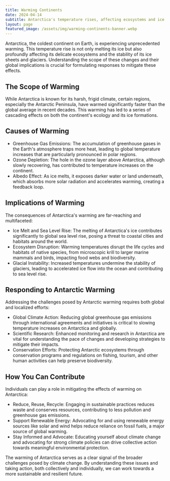 ```yaml
---
title: Warming Continents
date: 2024-04-14
subtitle: Antarctica's temperature rises, affecting ecosystems and ice stability
layout: page
featured_image: /assets/img/warming-continents-banner.webp
---
```


Antarctica, the coldest continent on Earth, is experiencing unprecedented
warming. This temperature rise is not only melting its ice but also profoundly
affecting its delicate ecosystems and the stability of its ice sheets and
glaciers. Understanding the scope of these changes and their global
implications is crucial for formulating responses to mitigate these effects.

## The Scope of Warming

While Antarctica is known for its harsh, frigid climate, certain regions,
especially the Antarctic Peninsula, have warmed significantly faster than the
global average in recent decades. This warming has led to a series of cascading
effects on both the continent's ecology and its ice formations.

## Causes of Warming

- Greenhouse Gas Emissions: The accumulation of greenhouse gases in the Earth's
  atmosphere traps more heat, leading to global temperature increases that are
  particularly pronounced in polar regions.
- Ozone Depletion: The hole in the ozone layer above Antarctica, although
  slowly recovering, has contributed to temperature increases on the continent.
- Albedo Effect: As ice melts, it exposes darker water or land underneath,
  which absorbs more solar radiation and accelerates warming, creating a
  feedback loop.

## Implications of Warming

The consequences of Antarctica's warming are far-reaching and multifaceted:

- Ice Melt and Sea Level Rise: The melting of Antarctica's ice contributes
  significantly to global sea level rise, posing a threat to coastal cities and
  habitats around the world.
- Ecosystem Disruption: Warming temperatures disrupt the life cycles and
  habitats of native species, from microscopic krill to larger marine mammals
  and birds, impacting food webs and biodiversity.
- Glacial Instability: Increased temperatures undermine the stability of
  glaciers, leading to accelerated ice flow into the ocean and contributing to
  sea level rise.

## Responding to Antarctic Warming

Addressing the challenges posed by Antarctic warming requires both global and
localized efforts:

- Global Climate Action: Reducing global greenhouse gas emissions through
  international agreements and initiatives is critical to slowing temperature
  increases on Antarctica and globally.
- Scientific Research: Enhanced monitoring and research in Antarctica are vital
  for understanding the pace of changes and developing strategies to mitigate
  their impacts.
- Conservation Efforts: Protecting Antarctic ecosystems through conservation
  programs and regulations on fishing, tourism, and other human activities can
  help preserve biodiversity.

## How You Can Contribute

Individuals can play a role in mitigating the effects of warming on Antarctica:

- Reduce, Reuse, Recycle: Engaging in sustainable practices reduces waste and
  conserves resources, contributing to less pollution and greenhouse gas
  emissions.
- Support Renewable Energy: Advocating for and using renewable energy sources
  like solar and wind helps reduce reliance on fossil fuels, a major source of
  global warming.
- Stay Informed and Advocate: Educating yourself about climate change and
  advocating for strong climate policies can drive collective action towards
  meaningful environmental protection.

The warming of Antarctica serves as a clear signal of the broader challenges
posed by climate change. By understanding these issues and taking action, both
collectively and individually, we can work towards a more sustainable and
resilient future.
